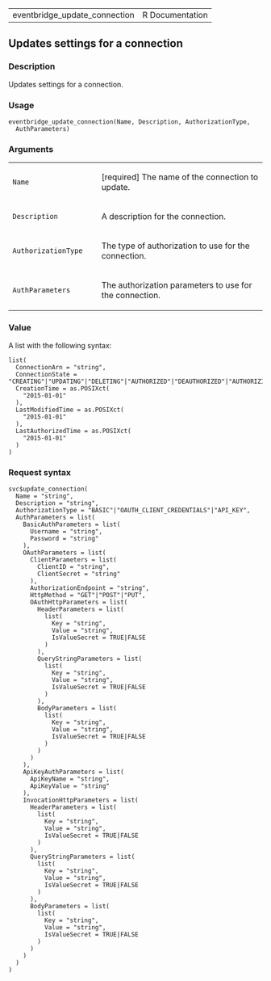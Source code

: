 <table style="width: 100%;">
<tbody>
<tr class="odd">
<td>eventbridge_update_connection</td>
<td style="text-align: right;">R Documentation</td>
</tr>
</tbody>
</table>

## Updates settings for a connection

### Description

Updates settings for a connection.

### Usage

    eventbridge_update_connection(Name, Description, AuthorizationType,
      AuthParameters)

### Arguments

<table>
<colgroup>
<col style="width: 35%" />
<col style="width: 65%" />
</colgroup>
<tbody>
<tr class="odd">
<td><code id="eventbridge_update_connection_:_Name">Name</code></td>
<td><p>[required] The name of the connection to update.</p></td>
</tr>
<tr class="even">
<td><code
id="eventbridge_update_connection_:_Description">Description</code></td>
<td><p>A description for the connection.</p></td>
</tr>
<tr class="odd">
<td><code
id="eventbridge_update_connection_:_AuthorizationType">AuthorizationType</code></td>
<td><p>The type of authorization to use for the connection.</p></td>
</tr>
<tr class="even">
<td><code
id="eventbridge_update_connection_:_AuthParameters">AuthParameters</code></td>
<td><p>The authorization parameters to use for the connection.</p></td>
</tr>
</tbody>
</table>

### Value

A list with the following syntax:

    list(
      ConnectionArn = "string",
      ConnectionState = "CREATING"|"UPDATING"|"DELETING"|"AUTHORIZED"|"DEAUTHORIZED"|"AUTHORIZING"|"DEAUTHORIZING",
      CreationTime = as.POSIXct(
        "2015-01-01"
      ),
      LastModifiedTime = as.POSIXct(
        "2015-01-01"
      ),
      LastAuthorizedTime = as.POSIXct(
        "2015-01-01"
      )
    )

### Request syntax

    svc$update_connection(
      Name = "string",
      Description = "string",
      AuthorizationType = "BASIC"|"OAUTH_CLIENT_CREDENTIALS"|"API_KEY",
      AuthParameters = list(
        BasicAuthParameters = list(
          Username = "string",
          Password = "string"
        ),
        OAuthParameters = list(
          ClientParameters = list(
            ClientID = "string",
            ClientSecret = "string"
          ),
          AuthorizationEndpoint = "string",
          HttpMethod = "GET"|"POST"|"PUT",
          OAuthHttpParameters = list(
            HeaderParameters = list(
              list(
                Key = "string",
                Value = "string",
                IsValueSecret = TRUE|FALSE
              )
            ),
            QueryStringParameters = list(
              list(
                Key = "string",
                Value = "string",
                IsValueSecret = TRUE|FALSE
              )
            ),
            BodyParameters = list(
              list(
                Key = "string",
                Value = "string",
                IsValueSecret = TRUE|FALSE
              )
            )
          )
        ),
        ApiKeyAuthParameters = list(
          ApiKeyName = "string",
          ApiKeyValue = "string"
        ),
        InvocationHttpParameters = list(
          HeaderParameters = list(
            list(
              Key = "string",
              Value = "string",
              IsValueSecret = TRUE|FALSE
            )
          ),
          QueryStringParameters = list(
            list(
              Key = "string",
              Value = "string",
              IsValueSecret = TRUE|FALSE
            )
          ),
          BodyParameters = list(
            list(
              Key = "string",
              Value = "string",
              IsValueSecret = TRUE|FALSE
            )
          )
        )
      )
    )
